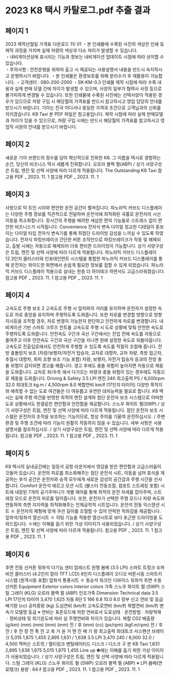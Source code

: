 # 2023 K8 택시 카탈로그.pdf 추출 결과

## 페이지 1

2023
제작년월일
가격표 다운로드
11/ 01
・본 인쇄물에 수록된 사진의 색상은 인쇄 등 제작 과정을 거치며 실제 차량의 색상과 다소 차이가 발생할 수 있습니다.  
・내비게이션상에 표시되는 기능과 정보는 내비게이션 업데이트 시점에 따라 상이할 수 있습니다.   
・주의사항 : 안전운행을 위하여 출고 시 제공되는 사용설명서 내용을 반드시 숙지하시고 운행하시기 바랍니다.
・본 인쇄물은 환경보호를 위해 분리수거 후 재활용이 가능합니다.
・고객센터 : 080-200-2000   ・SK-KM-0.3
인쇄물 제작 시점에 따라 수록 내용과 실제 판매 모델 간에 차이가 발생할 수 있으며, 
사양의 일부가 협력사 사정 등으로 불가피하게 변경될 수 있습니다. 또한 인쇄물에 수록된 사진에는 선택사양이 적용된 경우가 있으므로 
차량 구입 시 해당월의 가격표를 반드시 참고하시고 영업 담당의 안내를 받으시기 바랍니다.
기아는 전국 어디서나 동일한 가격과 조건으로 고객님과의 신뢰를 지키겠습니다.
K8 Taxi
본 PDF 파일은 참고용입니다. 
제작 시점에 따라 실제 판매모델과 차이가 있을 수 있으므로, 
차량 구입 시에는 반드시 해당월의 가격표를 참고하시고 
영업직 사원의 안내를 받으시기 바랍니다.


## 페이지 2

새로운 기아 브랜드의 정수를 담아 혁신적으로 진화한 K8.
그 이름을 택시로 경험하는 순간, 
당신의 비즈니스 역시 새롭게 진화합니다.
오로라 블랙 펄(ABP) / 상기 사양구성은 트림, 엔진 및 선택 사양에 따라 다르게 적용됩니다.
The Outstanding K8 Taxi
참고용 PDF _ 2023. 11. 1
참고용 PDF _ 2023. 11. 1


## 페이지 3

사방으로 탁 트인 시야와 편안한 운전 공간이 펼쳐집니다. 
파노라믹 커브드 디스플레이는 다양한 주행 정보를 직관적으로 전달하며 운전석에 최적화된 곡률로 운전자의 시선 이동을 최소화합니다.
장시간의 주행을 배려한 세심한 편의 기능들로 스트레스 없이 편안한 비즈니스가 시작됩니다.
Convenience
전자식 변속 다이얼
정교한 디테일이 돋보이는 다이얼 타입 전자식 변속기를 통해 최첨단 드라이빙
감성을 느끼실 수 있도록 하였습니다.
전자식 파킹브레이크
간단한 버튼 조작만으로 파킹브레이크가 작동 및 해제되고, 출발 시에는 자동으로 
해제되어 더욱 편리한 드라이빙이 가능합니다.
상기 사양구성은 트림, 엔진 및 선택 사양에 따라 다르게 적용됩니다.
파노라믹 커브드 디스플레이
12.3인치 클러스터와 인포테인먼트 시스템을 통합한 파노라믹 커브드 디스플레이를 
통해 운전자는 와이드한 화면에서 손쉽게 필요한 정보를 접할 수 있게 되었습니다.
파노라믹 커브드 디스플레이 적용으로 실내는 한층 더 하이테크 하면서도 
고급스러워졌습니다.
참고용 PDF _ 2023. 11. 1
참고용 PDF _ 2023. 11. 1


## 페이지 4

고속도로 주행 보조 2
고속도로 주행 시 앞차와의 거리를 유지하며 운전자가 설정한 속도로 차로 중앙을 
유지하며 주행하도록 도와줍니다. 또한 차로를 변경할 방향으로 방향 지시등을 
조작할 경우, 차로 변경이 가능한지 판단하고 안전하게 차로를 변경합니다.
내비게이션 기반 스마트 크루즈 컨트롤
고속도로 주행 시 도로 상황에 맞춰 안전한 속도로 주행하도록 도와줍니다.
안전속도 구간과 곡선 구간에서는 진입 전에 속도를 자동으로 줄여주고 
이후 안전속도 구간과 곡선 구간을 지나면 원래 설정한 속도로 되돌아옵니다. 
고속도로 진출입로에서도 안전하게 주행할 수 있도록 속도를 적절히 조절해 줍니다.
전방 충돌방지 보조 (차량/보행자/자전거 탑승자, 교차로 
대향차, 교차 차량, 측방 접근차, 추월시 대향차, 회피 조향 
보조 기능 포함)
차량, 보행자, 자전거 탑승자 등과의 전방 충돌 위험이 감지되면 경고를 해줍니다.
경고 후에도 충돌 위험이 높아지면 자동으로 제동을 도와줍니다. 교차로 좌/우측
에서 다가오는 차량과 충돌 위험이 있는 경우에도 자동으로 제동을 도와줍니다.
Driving & Safety
3.5 LPI 엔진
240
최고출력
PS / 6,000rpm
32.0
최대토크
kg.m / 4,500rpm
8.0
복합연비
km/ℓ (17인치 타이어)
다양한 목적지와 예측할 수 없는 도로 여건들은 더 여유롭고 유연한 대처능력을 필요로 합니다.
K8 택시는 실제 주행 여건을 반영한 최적의 엔진 설계와 첨단 운전자 보조 시스템으로 어떠한 도로 상황에서도 한결같은 편안함과 안전함을 제공합니다.
스노우 화이트 펄(SWP) / 상기 사양구성은 트림, 엔진 및 선택 사양에 따라 다르게 적용됩니다.
첨단 운전자 보조 시스템은 운전자의 조작을 보조하는 기능이므로, 항상 주의를 기울여 운전하십시오. / 주변 환경 및 주행 조건에 따라 기능이 원활히 작동하지 않을 수 있습니다. 세부 사항은 사용 설명서를 참조하십시오. / 상기 사양구성은 트림, 엔진 및 선택 사양에 따라 다르게 적용됩니다.
참고용 PDF _ 2023. 11. 1
참고용 PDF _ 2023. 11. 1


## 페이지 5

K8 택시의 실내공간에는 일등석 공항 라운지에서 영감을 받은 편안함과 고급스러움이 깃들어 있습니다.
운전의 피로를 최소화해주는 첨단 운전석 시트, 이동을 넘어 휴식을 제공하는 후석 공간은
운전자와 승객 모두에게 새로운 감성의 공간감과 주행 시간을 선사합니다.
Comfort
운전석 에르고 모션 시트 (볼스터 전동조절, 컴포트 스트레칭 포함)
시트에 내장된 7개의 공기주머니가 개별 제어를 통해 최적의 운전 자세를 잡아주며, 
스트레칭 모드로 운전의 피로를 덜어줍니다. 또한, 운전자가 선택한 주행 모드나 
차량 속도와 연동하여 측면 지지력을 최적화해주는 인체공학적 시트입니다.
운전석 전동 익스텐션 시트
✽
운전자의 체형에 맞게 쿠션 길이를 조절할 수 있어 안락한 착좌감을 제공합니다.
앞좌석/뒷좌석 열선시트
✽
히팅 기능을 적용한 열선시트로 보다 포근한 드라이빙을 도와드립니다.
✽에는 이해를 돕기 위한 가상 이미지가 사용되었습니다. / 상기 사양구성은 트림, 엔진 및 선택 사양에 따라 다르게 적용됩니다.
참고용 PDF _ 2023. 11. 1
참고용 PDF _ 2023. 11. 1


## 페이지 6

후면 전동 선커튼
뒷좌석 다기능 센터 암레스트
원형 봄베 (3.5 LPI)
스마트 트렁크
슈퍼비전 클러스터 (4.2인치 칼라 TFT LCD)
8인치 디스플레이 오디오
버튼시동 스마트키 시스템 (원격시동 포함)
앞좌석 통풍시트
✽
동승석 워크인 디바이스
뒷좌석 측면 수동 선커튼
Equipment
Exterior colors
Interior colors
가죽
스노우 화이트 펄 (SWP)
스틸 그레이 (KLG)
오로라 블랙 펄 (ABP)
인조가죽
Dimension
Technical data
3.5 LPI 17인치 타이어
3,470
1,625
자동 8단
5
166
6.8
10.0
8.0
정부 신고 연비 및 등급
배기량 (cc)
공차중량 (kg)
도심연비 (km/ℓ)
고속도로연비 (km/ℓ)
복합연비 (km/ℓ)
변속기
모델명
등급
※ 연비는 표준모드에 의한 연비로서 도로상태ㆍ운전방법ㆍ차량적재ㆍ정비상태 및 외기온도에 따라 실 주행연비와 차이가 있습니다.
복합 C02 배출량 (g/km)
(mm)
(mm)
(mm)
(mm)
전 / 후 (mm)
(cc)
(ps/rpm)
(kgf.m/rpm)
전 / 후
전 / 후
전       장
전       폭
전       고
축       거
윤       거
엔       진
배  기  량
최고출력
최대토크
서스펜션
브레이크
5,015
1,875
1,455
2,895
1,631 / 1,638
3.5 LPI
3,470
240 / 6,000
32.0 / 4,500
맥퍼슨 스트럿 / 멀티링크
벤틸레이티드 디스크 / 디스크
구             분
K8 Taxi
1,631
2,895
1,638
1,875
5,015
1,875
1,455
Line up
✽에는 이해를 돕기 위한 가상 이미지가 사용되었습니다. / 상기 사양구성은 트림, 엔진 및 선택 사양에 따라 다르게 적용됩니다.
스틸 그레이 (KLG)
스노우 화이트 펄 (SWP)
오로라 블랙 펄 (ABP)
※ LPI 봄베(연료탱크) 용량 : 64 ℓ
참고용 PDF _ 2023. 11. 1
참고용 PDF _ 2023. 11. 1


